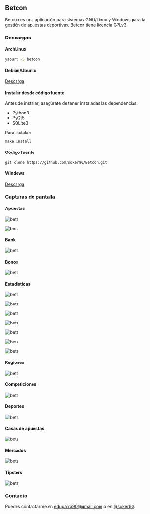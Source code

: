 ## Betcon

Betcon es una aplicación para sistemas GNU/Linux y Windows para la gestión de apuestas deportivas. Betcon tiene licencia GPLv3.

### Descargas

#### ArchLinux
```bash
yaourt -S betcon
```

#### Debian/Ubuntu
[Descarga](https://github.com/soker90/betcon/releases/download/1.3.5.1/betcon_1.3.5-1_all.deb)

#### Instalar desde código fuente
Antes de instalar, asegúrate de tener instaladas las dependencias:
* Python3
* PyQt5
* SQLite3

Para instalar:
```
make install
```

#### Código fuente

```
git clone https://github.com/soker90/Betcon.git
```

#### Windows
[Descarga](https://github.com/soker90/betcon/releases/download/1.3.5.1/betcon_1.3.5-1-Windows.exe)

### Capturas de pantalla

#### Apuestas

![bets](images/1.png)

![bets](images/2.png)

#### Bank

![bets](images/3.png)

#### Bonos
![bets](images/4.png)

#### Estadisticas

![bets](images/5.png)

![bets](images/6.png)

![bets](images/7.png)

![bets](images/8.png)

![bets](images/9.png)

![bets](images/10.png)

![bets](images/11.png)

#### Regiones
![bets](images/12.png)

#### Competiciones
![bets](images/13.png)

#### Deportes
![bets](images/14.png)

#### Casas de apuestas
![bets](images/15.png)

#### Mercados
![bets](images/16.png)

#### Tipsters
![bets](images/17.png)


### Contacto
Puedes contactarme en [eduparra90@gmail.com](mailto:eduparra90@gmail.com) o en [@soker90](http://twitter.com/soker90).






